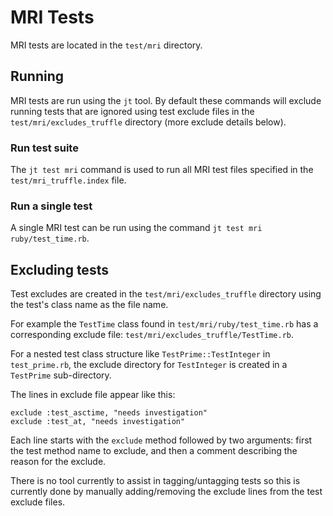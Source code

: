 # MRI Tests

MRI tests are located in the `test/mri` directory.

## Running
MRI tests are run using the `jt` tool. By default these commands will exclude running tests that are ignored using test exclude files in the `test/mri/excludes_truffle` directory (more exclude details below).

### Run test suite
The `jt test mri` command is used to run all MRI test files specified in the `test/mri_truffle.index` file.

### Run a single test
A single MRI test can be run using the command `jt test mri ruby/test_time.rb`.

## Excluding tests 
Test excludes are created in the `test/mri/excludes_truffle` directory using the test's class name as the file name.

For example the `TestTime` class found in `test/mri/ruby/test_time.rb` has a corresponding exclude file: `test/mri/excludes_truffle/TestTime.rb`.

For a nested test class structure like `TestPrime::TestInteger` in `test_prime.rb`, the exclude directory for `TestInteger` is created in a `TestPrime` sub-directory.

The lines in exclude file appear like this:
```
exclude :test_asctime, "needs investigation"
exclude :test_at, "needs investigation"
```
Each line starts with the `exclude` method followed by two arguments: first the test method name to exclude, and then a comment describing the reason for the exclude.

There is no tool currently to assist in tagging/untagging tests so this is currently done by manually adding/removing the exclude lines from the test exclude files.
